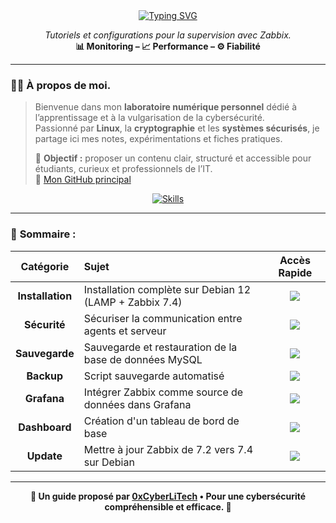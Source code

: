 <div align="center">

<a href="https://github.com/0xCyberLiTech">
  <img src="https://readme-typing-svg.herokuapp.com?font=Fira+Code&size=32&pause=1000&color=D14A4A&center=true&vCenter=true&width=700&lines=SUPERVISION+AVEC+ZABBIX;Installation+•+Sécurité+•+Backup;Tutoriels+pour+Debian" alt="Typing SVG" />
</a>

<p align="center">
  <em>Tutoriels et configurations pour la supervision avec Zabbix.</em><br>
  <b>📊 Monitoring – 📈 Performance – ⚙️ Fiabilité</b>
</p>

</div>

---

### 👨‍💻 **À propos de moi.**

> Bienvenue dans mon **laboratoire numérique personnel** dédié à l’apprentissage et à la vulgarisation de la cybersécurité.  
> Passionné par **Linux**, la **cryptographie** et les **systèmes sécurisés**, je partage ici mes notes, expérimentations et fiches pratiques.  
>  
> 🎯 **Objectif :** proposer un contenu clair, structuré et accessible pour étudiants, curieux et professionnels de l’IT.  
> 🔗 [Mon GitHub principal](https://github.com/0xCyberLiTech)

<p align="center">
  <a href="https://skillicons.dev">
    <img src="https://skillicons.dev/icons?i=linux,debian,bash,docker,nginx,git,vim" alt="Skills" />
  </a>
</p>

---

### 🧭 **Sommaire :**

<div align="center">

| Catégorie | Sujet | Accès Rapide |
|:---:|:---|:---:|
| **Installation** | Installation complète sur Debian 12 (LAMP + Zabbix 7.4) | [<img src="https://img.shields.io/badge/EXPLORER-brightgreen?style=for-the-badge&logo=github&logoColor=white">](ZABBIX-installation-depuis-DEBIAN-12-LAMP-Zabbix-version-7.4-zabbix-agent2.md) |
| **Sécurité** | Sécuriser la communication entre agents et serveur | [<img src="https://img.shields.io/badge/EXPLORER-brightgreen?style=for-the-badge&logo=github&logoColor=white">](ZABBIX-Sécurisation-de-la-communication-entre-les-agents-Zabbix-et-le-serveur-Zabbix.md) |
| **Sauvegarde** | Sauvegarde et restauration de la base de données MySQL | [<img src="https://img.shields.io/badge/EXPLORER-brightgreen?style=for-the-badge&logo=github&logoColor=white">](ZABBIX-MySQL-sauvegarde-restauration.md) |
| **Backup** | Script sauvegarde automatisé | [<img src="https://img.shields.io/badge/EXPLORER-brightgreen?style=for-the-badge&logo=github&logoColor=white">](ZABBIX-Script-backup-automatisé.md) |
| **Grafana** | Intégrer Zabbix comme source de données dans Grafana | [<img src="https://img.shields.io/badge/EXPLORER-brightgreen?style=for-the-badge&logo=github&logoColor=white">](ZABBIX-Surveillance-avec-Grafana.md) |
| **Dashboard** | Création d'un tableau de bord de base | [<img src="https://img.shields.io/badge/EXPLORER-brightgreen?style=for-the-badge&logo=github&logoColor=white">](ZABBIX-Création-de-base-d-un-tableau-de-bord-Grafana.md) |
| **Update** | Mettre à jour Zabbix de 7.2 vers 7.4 sur Debian | [<img src="https://img.shields.io/badge/EXPLORER-brightgreen?style=for-the-badge&logo=github&logoColor=white">](ZABBIX_Mise_à_jour_de_Zabbix_7.2_vers_7.4_sur_Debian_(MariaDB+Apache2).md) |

</div>

---

<p align="center">
  <b>🔐 Un guide proposé par <a href="https://github.com/0xCyberLiTech">0xCyberLiTech</a> • Pour une cybersécurité compréhensible et efficace. 🔐</b>
</p>
